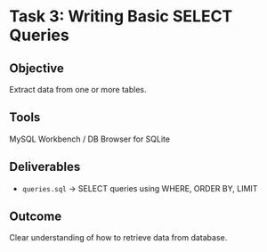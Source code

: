 # Task 3: Writing Basic SELECT Queries

## Objective
Extract data from one or more tables.

## Tools
MySQL Workbench / DB Browser for SQLite

## Deliverables
- `queries.sql` → SELECT queries using WHERE, ORDER BY, LIMIT

## Outcome
Clear understanding of how to retrieve data from database.
